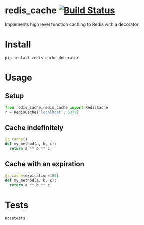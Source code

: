 # redis_cache [![Build Status](https://travis-ci.org/alexk307/redis_cache.svg?branch=master)](https://travis-ci.org/alexk307/redis_cache)
Implements high level function caching to Redis with a decorator

# Install
`pip install redis_cache_decorator`

# Usage

## Setup
```python
from redis_cache.redis_cache import RedisCache
r = RedisCache('localhost', 6379)
```

## Cache indefinitely
```python
@r.cache()
def my_method(a, b, c):
  return a ** b ** c
```

## Cache with an expiration
```python
@r.cache(expiration=100)
def my_method(a, b, c):
  return a ** b ** c
```

# Tests
`nosetests`
